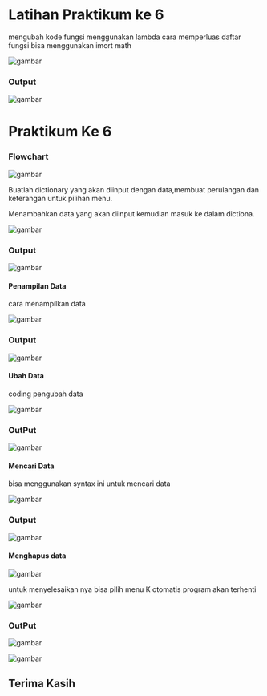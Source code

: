 # Latihan Praktikum ke 6
 mengubah kode fungsi menggunakan lambda 
 cara memperluas daftar fungsi bisa menggunakan imort math
 
 ![gambar](gambar/1.jpg)

### Output

![gambar](gambar/2.jpg)

# Praktikum Ke 6
### Flowchart
![gambar](gambar/3.jpg)

Buatlah dictionary yang akan diinput dengan data,membuat perulangan dan keterangan untuk pilihan menu.

Menambahkan data yang akan diinput kemudian masuk ke dalam dictiona.

![gambar](gambar/5.jpg)

### Output
![gambar](gambar/4.jpg)

#### Penampilan Data

cara menampilkan data 

![gambar](gambar/6.jpg)

### Output 

![gambar](gambar/7.jpg)

#### Ubah Data

coding pengubah data 

![gambar](gambar/8.jpg)

### OutPut

![gambar](gambar/9.jpg)

#### Mencari Data

bisa menggunakan syntax ini untuk mencari data 

![gambar](gambar/12.jpg)

### Output
![gambar](gambar/10.jpg)

#### Menghapus data 

![gambar](gambar/13.jpg)

untuk menyelesaikan nya bisa pilih menu K otomatis program akan terhenti 

![gambar](gambar/14.jpg)

### OutPut
![gambar](gambar/20.jpg)

![gambar](gambar/11.jpg)


## Terima Kasih 